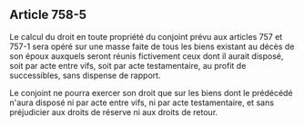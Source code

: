 Article 758-5
----
Le calcul du droit en toute propriété du conjoint prévu aux articles 757 et
757-1 sera opéré sur une masse faite de tous les biens existant au décès de son
époux auxquels seront réunis fictivement ceux dont il aurait disposé, soit par
acte entre vifs, soit par acte testamentaire, au profit de successibles, sans
dispense de rapport.

Le conjoint ne pourra exercer son droit que sur les biens dont le prédécédé
n'aura disposé ni par acte entre vifs, ni par acte testamentaire, et sans
préjudicier aux droits de réserve ni aux droits de retour.
